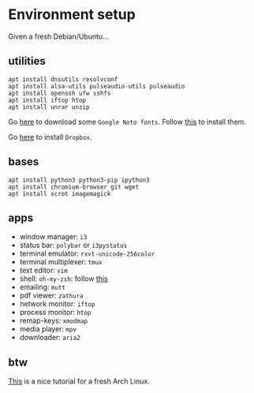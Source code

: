 # Environment setup

Given a fresh Debian/Ubuntu...

## utilities

```
apt install dnsutils resolvconf
apt install alsa-utils pulseaudio-utils pulseaudio
apt install openssh ufw sshfs
apt install iftop htop
apt install unrar unzip
```

Go [here](https://www.google.com/get/noto/) to download some `Google Noto
fonts`.  Follow [this](https://gist.github.com/rogerleite/99819) to install
them. 

Go [here](https://www.dropbox.com/install-linux) to install `Dropbox`.

## bases

```
apt install python3 python3-pip ipython3
apt install chromium-browser git wget
apt install scrot imagemagick
```

## apps

* window manager: `i3`
* status bar: `polybar` or `i3pystatus`
* terminal emulator: `rxvt-unicode-256color`
* terminal multiplexer: `tmux`
* text editor: `vim`
* shell: `oh-my-zsh`: follow
  [this](https://gist.github.com/tsabat/1498393#file-zsh-md)
* emailing: `mutt`
* pdf viewer: `zathura`
* network monitor: `iftop`
* process monitor: `htop`
* remap-keys: `xmodmap`
* media player: `mpv`
* downloader: `aria2`

## btw

[This](http://tutos.readthedocs.io/en/latest/source/Arch.html) is a nice
tutorial for a fresh Arch Linux.

